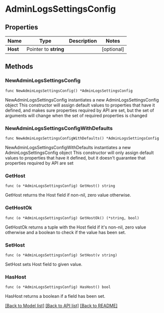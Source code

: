 # AdminLogsSettingsConfig

## Properties

Name | Type | Description | Notes
------------ | ------------- | ------------- | -------------
**Host** | Pointer to **string** |  | [optional] 

## Methods

### NewAdminLogsSettingsConfig

`func NewAdminLogsSettingsConfig() *AdminLogsSettingsConfig`

NewAdminLogsSettingsConfig instantiates a new AdminLogsSettingsConfig object
This constructor will assign default values to properties that have it defined,
and makes sure properties required by API are set, but the set of arguments
will change when the set of required properties is changed

### NewAdminLogsSettingsConfigWithDefaults

`func NewAdminLogsSettingsConfigWithDefaults() *AdminLogsSettingsConfig`

NewAdminLogsSettingsConfigWithDefaults instantiates a new AdminLogsSettingsConfig object
This constructor will only assign default values to properties that have it defined,
but it doesn't guarantee that properties required by API are set

### GetHost

`func (o *AdminLogsSettingsConfig) GetHost() string`

GetHost returns the Host field if non-nil, zero value otherwise.

### GetHostOk

`func (o *AdminLogsSettingsConfig) GetHostOk() (*string, bool)`

GetHostOk returns a tuple with the Host field if it's non-nil, zero value otherwise
and a boolean to check if the value has been set.

### SetHost

`func (o *AdminLogsSettingsConfig) SetHost(v string)`

SetHost sets Host field to given value.

### HasHost

`func (o *AdminLogsSettingsConfig) HasHost() bool`

HasHost returns a boolean if a field has been set.


[[Back to Model list]](../README.md#documentation-for-models) [[Back to API list]](../README.md#documentation-for-api-endpoints) [[Back to README]](../README.md)


